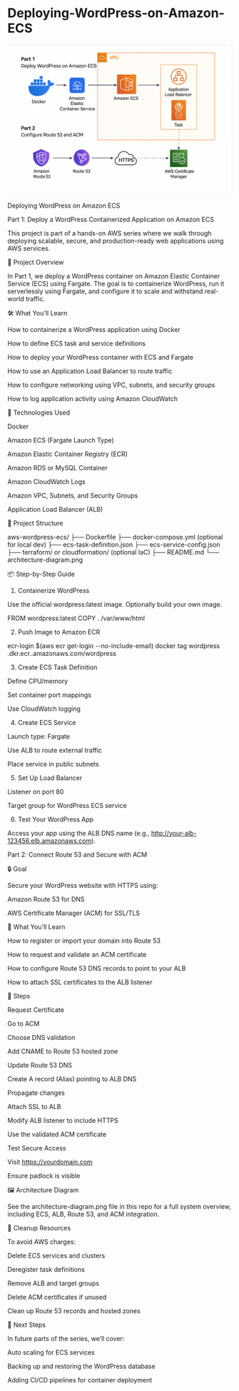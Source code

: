 # Deploying-WordPress-on-Amazon-ECS
![Architecture Diagram](./architecture-diagram.png)


Deploying WordPress on Amazon ECS

Part 1: Deploy a WordPress Containerized Application on Amazon ECS

This project is part of a hands-on AWS series where we walk through deploying scalable, secure, and production-ready web applications using AWS services.

🚀 Project Overview

In Part 1, we deploy a WordPress container on Amazon Elastic Container Service (ECS) using Fargate. The goal is to containerize WordPress, run it serverlessly using Fargate, and configure it to scale and withstand real-world traffic.

🛠️ What You'll Learn

How to containerize a WordPress application using Docker

How to define ECS task and service definitions

How to deploy your WordPress container with ECS and Fargate

How to use an Application Load Balancer to route traffic

How to configure networking using VPC, subnets, and security groups

How to log application activity using Amazon CloudWatch

🧰 Technologies Used

Docker

Amazon ECS (Fargate Launch Type)

Amazon Elastic Container Registry (ECR)

Amazon RDS or MySQL Container

Amazon CloudWatch Logs

Amazon VPC, Subnets, and Security Groups

Application Load Balancer (ALB)

📁 Project Structure

aws-wordpress-ecs/
├── Dockerfile
├── docker-compose.yml (optional for local dev)
├── ecs-task-definition.json
├── ecs-service-config.json
├── terraform/ or cloudformation/ (optional IaC)
├── README.md
└── architecture-diagram.png

📦 Step-by-Step Guide

1. Containerize WordPress

Use the official wordpress:latest image. Optionally build your own image.

FROM wordpress:latest
COPY . /var/www/html

2. Push Image to Amazon ECR

ecr-login
$(aws ecr get-login --no-include-email)
docker tag wordpress <account-id>.dkr.ecr.<region>.amazonaws.com/wordpress

3. Create ECS Task Definition

Define CPU/memory

Set container port mappings

Use CloudWatch logging

4. Create ECS Service

Launch type: Fargate

Use ALB to route external traffic

Place service in public subnets

5. Set Up Load Balancer

Listener on port 80

Target group for WordPress ECS service

6. Test Your WordPress App

Access your app using the ALB DNS name (e.g., http://your-alb-123456.elb.amazonaws.com).

Part 2: Connect Route 53 and Secure with ACM

🔒 Goal

Secure your WordPress website with HTTPS using:

Amazon Route 53 for DNS

AWS Certificate Manager (ACM) for SSL/TLS

🧭 What You'll Learn

How to register or import your domain into Route 53

How to request and validate an ACM certificate

How to configure Route 53 DNS records to point to your ALB

How to attach SSL certificates to the ALB listener

📝 Steps

Request Certificate

Go to ACM

Choose DNS validation

Add CNAME to Route 53 hosted zone

Update Route 53 DNS

Create A record (Alias) pointing to ALB DNS

Propagate changes

Attach SSL to ALB

Modify ALB listener to include HTTPS

Use the validated ACM certificate

Test Secure Access

Visit https://yourdomain.com

Ensure padlock is visible

🖼️ Architecture Diagram

See the architecture-diagram.png file in this repo for a full system overview, including ECS, ALB, Route 53, and ACM integration.

🧹 Cleanup Resources

To avoid AWS charges:

Delete ECS services and clusters

Deregister task definitions

Remove ALB and target groups

Delete ACM certificates if unused

Clean up Route 53 records and hosted zones

📌 Next Steps

In future parts of the series, we’ll cover:

Auto scaling for ECS services

Backing up and restoring the WordPress database

Adding CI/CD pipelines for container deployment
